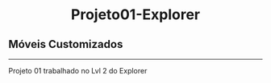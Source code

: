 <h1 align="center"; color="#0099ff">
Projeto01-Explorer
</h1>
<h2 text-align: center; color:#FF9900;>
Móveis Customizados
</h2>

---
Projeto 01 trabalhado no Lvl 2 do Explorer  
